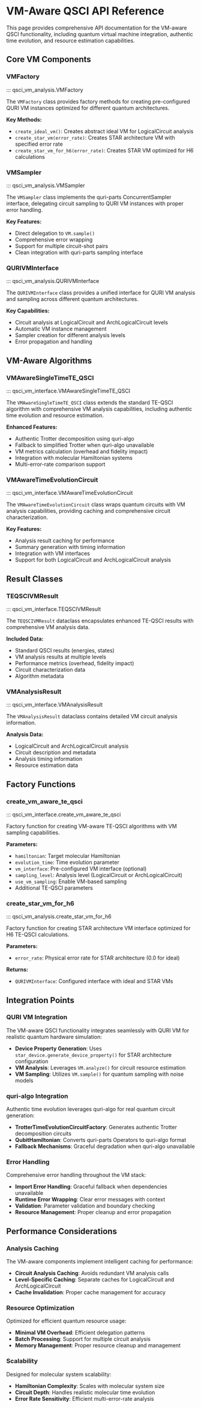 # VM-Aware QSCI API Reference

This page provides comprehensive API documentation for the VM-aware QSCI functionality, including quantum virtual machine integration, authentic time evolution, and resource estimation capabilities.

## Core VM Components

### VMFactory

::: qsci_vm_analysis.VMFactory

The `VMFactory` class provides factory methods for creating pre-configured QURI VM instances optimized for different quantum architectures.

**Key Methods:**
- `create_ideal_vm()`: Creates abstract ideal VM for LogicalCircuit analysis
- `create_star_vm(error_rate)`: Creates STAR architecture VM with specified error rate
- `create_star_vm_for_h6(error_rate)`: Creates STAR VM optimized for H6 calculations

### VMSampler

::: qsci_vm_analysis.VMSampler

The `VMSampler` class implements the quri-parts ConcurrentSampler interface, delegating circuit sampling to QURI VM instances with proper error handling.

**Key Features:**
- Direct delegation to `VM.sample()` 
- Comprehensive error wrapping
- Support for multiple circuit-shot pairs
- Clean integration with quri-parts sampling interface

### QURIVMInterface

::: qsci_vm_analysis.QURIVMInterface

The `QURIVMInterface` class provides a unified interface for QURI VM analysis and sampling across different quantum architectures.

**Key Capabilities:**
- Circuit analysis at LogicalCircuit and ArchLogicalCircuit levels
- Automatic VM instance management
- Sampler creation for different analysis levels
- Error propagation and handling

## VM-Aware Algorithms

### VMAwareSingleTimeTE_QSCI

::: qsci_vm_interface.VMAwareSingleTimeTE_QSCI

The `VMAwareSingleTimeTE_QSCI` class extends the standard TE-QSCI algorithm with comprehensive VM analysis capabilities, including authentic time evolution and resource estimation.

**Enhanced Features:**
- Authentic Trotter decomposition using quri-algo
- Fallback to simplified Trotter when quri-algo unavailable
- VM metrics calculation (overhead and fidelity impact)
- Integration with molecular Hamiltonian systems
- Multi-error-rate comparison support

### VMAwareTimeEvolutionCircuit

::: qsci_vm_interface.VMAwareTimeEvolutionCircuit

The `VMAwareTimeEvolutionCircuit` class wraps quantum circuits with VM analysis capabilities, providing caching and comprehensive circuit characterization.

**Key Features:**
- Analysis result caching for performance
- Summary generation with timing information
- Integration with VM interfaces
- Support for both LogicalCircuit and ArchLogicalCircuit analysis

## Result Classes

### TEQSCIVMResult

::: qsci_vm_interface.TEQSCIVMResult

The `TEQSCIVMResult` dataclass encapsulates enhanced TE-QSCI results with comprehensive VM analysis data.

**Included Data:**
- Standard QSCI results (energies, states)
- VM analysis results at multiple levels
- Performance metrics (overhead, fidelity impact)
- Circuit characterization data
- Algorithm metadata

### VMAnalysisResult

::: qsci_vm_interface.VMAnalysisResult

The `VMAnalysisResult` dataclass contains detailed VM circuit analysis information.

**Analysis Data:**
- LogicalCircuit and ArchLogicalCircuit analysis
- Circuit description and metadata
- Analysis timing information
- Resource estimation data

## Factory Functions

### create_vm_aware_te_qsci

::: qsci_vm_interface.create_vm_aware_te_qsci

Factory function for creating VM-aware TE-QSCI algorithms with VM sampling capabilities.

**Parameters:**
- `hamiltonian`: Target molecular Hamiltonian
- `evolution_time`: Time evolution parameter
- `vm_interface`: Pre-configured VM interface (optional)
- `sampling_level`: Analysis level (LogicalCircuit or ArchLogicalCircuit)
- `use_vm_sampling`: Enable VM-based sampling
- Additional TE-QSCI parameters

### create_star_vm_for_h6

::: qsci_vm_analysis.create_star_vm_for_h6

Factory function for creating STAR architecture VM interface optimized for H6 TE-QSCI calculations.

**Parameters:**
- `error_rate`: Physical error rate for STAR architecture (0.0 for ideal)

**Returns:**
- `QURIVMInterface`: Configured interface with ideal and STAR VMs

## Integration Points

### QURI VM Integration

The VM-aware QSCI functionality integrates seamlessly with QURI VM for realistic quantum hardware simulation:

- **Device Property Generation**: Uses `star_device.generate_device_property()` for STAR architecture configuration
- **VM Analysis**: Leverages `VM.analyze()` for circuit resource estimation
- **VM Sampling**: Utilizes `VM.sample()` for quantum sampling with noise models

### quri-algo Integration

Authentic time evolution leverages quri-algo for real quantum circuit generation:

- **TrotterTimeEvolutionCircuitFactory**: Generates authentic Trotter decomposition circuits
- **QubitHamiltonian**: Converts quri-parts Operators to quri-algo format
- **Fallback Mechanisms**: Graceful degradation when quri-algo unavailable

### Error Handling

Comprehensive error handling throughout the VM stack:

- **Import Error Handling**: Graceful fallback when dependencies unavailable
- **Runtime Error Wrapping**: Clear error messages with context
- **Validation**: Parameter validation and boundary checking
- **Resource Management**: Proper cleanup and error propagation

## Performance Considerations

### Analysis Caching

The VM-aware components implement intelligent caching for performance:

- **Circuit Analysis Caching**: Avoids redundant VM analysis calls
- **Level-Specific Caching**: Separate caches for LogicalCircuit and ArchLogicalCircuit
- **Cache Invalidation**: Proper cache management for accuracy

### Resource Optimization

Optimized for efficient quantum resource usage:

- **Minimal VM Overhead**: Efficient delegation patterns
- **Batch Processing**: Support for multiple circuit analysis
- **Memory Management**: Proper resource cleanup and management

### Scalability

Designed for molecular system scalability:

- **Hamiltonian Complexity**: Scales with molecular system size
- **Circuit Depth**: Handles realistic molecular time evolution
- **Error Rate Sensitivity**: Efficient multi-error-rate analysis